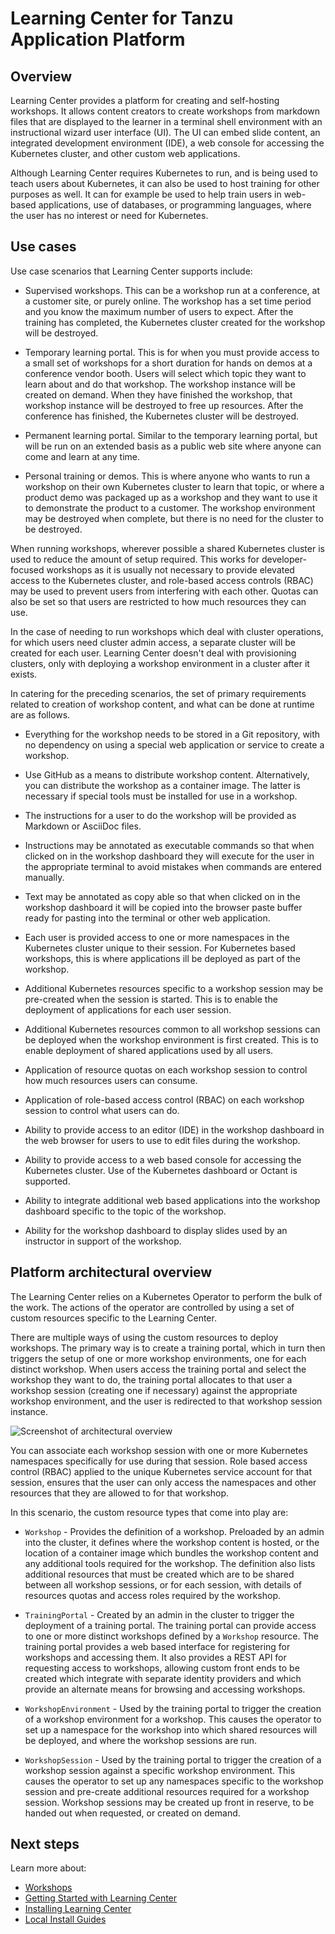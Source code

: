 # Learning Center for Tanzu Application Platform

## Overview

Learning Center provides a platform for creating and self-hosting workshops. It allows content creators to create workshops from markdown files that are displayed to the learner in a terminal shell environment with an instructional wizard user interface (UI). The UI can embed slide content, an integrated development environment (IDE), a web console for accessing the Kubernetes cluster, and other custom web applications.

Although Learning Center requires
Kubernetes to run, and is being used to teach users about Kubernetes, it can also be used to host training for other
purposes as well. It can for example be used to help train users in web-based applications, use of databases, or
programming languages, where the user has no interest or need for Kubernetes.

## <a id="use-cases"></a>Use cases

Use case scenarios that Learning Center supports include:

- Supervised workshops. This can be a workshop run at a conference, at a customer site, or purely online.
  The workshop has a set time period and you know the maximum number of users to expect. After the training has
  completed, the Kubernetes cluster created for the workshop will be destroyed.

- Temporary learning portal. This is for when you must provide access to a small set of workshops for a short duration for hands on demos at a conference vendor booth. Users will select which topic they want to learn about and do that workshop. The workshop instance will be created on demand. When they have finished the workshop, that workshop instance will be destroyed to free up resources. After the conference has finished, the Kubernetes cluster will be destroyed.

- Permanent learning portal. Similar to the temporary learning portal, but will be run on an extended basis as a public
  web site where anyone can come and learn at any time.

- Personal training or demos. This is where anyone who wants to run a workshop on their own Kubernetes cluster to learn that
  topic, or where a product demo was packaged up as a workshop and they want to use it to demonstrate the product to a
  customer. The workshop environment may be destroyed when complete, but there is no need for the cluster to be destroyed.

When running workshops, wherever possible a shared Kubernetes cluster is used to reduce the amount of setup required. This works for developer-focused workshops as it is usually not necessary to provide elevated access to the
Kubernetes cluster, and role-based access controls (RBAC) may be used to prevent users from interfering with each other.
Quotas can also be set so that users are restricted to how much resources they can use.

In the case of needing to run workshops which deal with cluster operations, for which users need cluster admin access,
a separate cluster will be created for each user. Learning Center doesn't deal with provisioning clusters, only with
deploying a workshop environment in a cluster after it exists.

In catering for the preceding scenarios, the set of primary requirements related to creation of workshop content,
and what can be done at runtime are as follows.

- Everything for the workshop needs to be stored in a Git repository, with no dependency on using a special
  web application or service to create a workshop.

- Use GitHub as a means to distribute workshop content. Alternatively, you can distribute the workshop as a
  container image. The latter is necessary if special tools must be installed for use in a workshop.

- The instructions for a user to do the workshop will be provided as Markdown or AsciiDoc files.

- Instructions may be annotated as executable commands so that when clicked on in the workshop dashboard they will execute for the user in the appropriate terminal to avoid mistakes when commands are entered manually.

- Text may be annotated as copy able so that when clicked on in the workshop dashboard it will be copied into the
  browser paste buffer ready for pasting into the terminal or other web application.

- Each user is provided access to one or more namespaces in the Kubernetes cluster unique to their session. For Kubernetes based workshops, this is where applications ill be deployed as part of the workshop.

- Additional Kubernetes resources specific to a workshop session may be pre-created when the session is started. This is to enable the deployment of applications for each user session.

- Additional Kubernetes resources common to all workshop sessions can be deployed when the workshop environment
  is first created. This is to enable deployment of shared applications used by all users.

- Application of resource quotas on each workshop session to control how much resources users can consume.

- Application of role-based access control (RBAC) on each workshop session to control what users can do.

- Ability to provide access to an editor (IDE) in the workshop dashboard in the web browser for users to use to edit
  files during the workshop.

- Ability to provide access to a web based console for accessing the Kubernetes cluster. Use of the Kubernetes dashboard
  or Octant is supported.

- Ability to integrate additional web based applications into the workshop dashboard specific to the topic of the workshop.

- Ability for the workshop dashboard to display slides used by an instructor in support of the workshop.

## <a id="learning center platform overview"></a>Platform architectural overview

The Learning Center relies on a Kubernetes Operator to perform the bulk of the work. The actions of the operator are
controlled by using a set of custom resources specific to the Learning Center.

There are multiple ways of using the custom resources to deploy workshops. The primary way is to create a training
portal, which in turn then triggers the setup of one or more workshop environments, one for each distinct workshop.
When users access the training portal and select the workshop they want to do, the training portal allocates to that
user a workshop session (creating one if necessary) against the appropriate workshop environment, and the user is
redirected to that workshop session instance.

![Screenshot of architectural overview](images/architectural-overview.png)

You can associate each workshop session with one or more Kubernetes namespaces specifically for use during that session.
Role based access control (RBAC) applied to the unique Kubernetes service account for that session, ensures that the
user can only access the namespaces and other resources that they are allowed to for that workshop.

In this scenario, the custom resource types that come into play are:

- `Workshop` - Provides the definition of a workshop. Preloaded by an admin into the cluster, it defines
  where the workshop content is hosted, or the location of a container image which bundles the workshop content and any
  additional tools required for the workshop. The definition also lists additional resources that must be created
  which are to be shared between all workshop sessions, or for each session, with details of resources quotas and
  access roles required by the workshop.

- `TrainingPortal` - Created by an admin in the cluster to trigger the deployment of a training portal. The
  training portal can provide access to one or more distinct workshops defined by a `Workshop` resource. The training
  portal provides a web based interface for registering for workshops and accessing them. It also provides a REST API
  for requesting access to workshops, allowing custom front ends to be created which integrate with separate identity
  providers and which provide an alternate means for browsing and accessing workshops.

- `WorkshopEnvironment` - Used by the training portal to trigger the creation of a workshop environment for a
  workshop. This causes the operator to set up a namespace for the workshop into which shared resources will be deployed,
  and where the workshop sessions are run.

- `WorkshopSession` - Used by the training portal to trigger the creation of a workshop session against a specific
  workshop environment. This causes the operator to set up any namespaces specific to the workshop session and pre-create
  additional resources required for a workshop session. Workshop sessions may be created up front in reserve, to be  handed out when requested, or  created on demand.

## Next steps

Learn more about:

- [Workshops](workshop-content/about.md)
- [Getting Started with Learning Center](getting-started/about.md)
- [Installing Learning Center](../learning-center/install-learning-center.md)
- [Local Install Guides](local-install-guides/about.md)